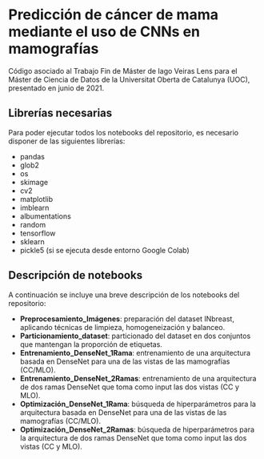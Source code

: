 # Predicción de cáncer de mama mediante el uso de CNNs en mamografías
Código asociado al Trabajo Fin de Máster de Iago Veiras Lens para el Máster de Ciencia de Datos de la Universitat Oberta de Catalunya (UOC), presentado en junio de 2021.

## Librerías necesarias
Para poder ejecutar todos los notebooks del repositorio, es necesario disponer de las siguientes librerías:
* pandas
* glob2
* os
* skimage
* cv2
* matplotlib
* imblearn
* albumentations
* random
* tensorflow
* sklearn
* pickle5 (si se ejecuta desde entorno Google Colab)

## Descripción de notebooks
A continuación se incluye una breve descripción de los notebooks del repositorio:
*  __Preprocesamiento_Imágenes__: preparación del dataset INbreast, aplicando técnicas de limpieza, homogeneización y balanceo.
*  __Particionamiento_dataset__: particionado del dataset en dos conjuntos que mantengan la proporción de etiquetas.
*  __Entrenamiento_DenseNet_1Rama__: entrenamiento de una arquitectura basada en DenseNet para una de las vistas de las mamografías (CC/MLO).
*  __Entrenamiento_DenseNet_2Ramas__: entrenamiento de una arquitectura de dos ramas DenseNet que toma como input las dos vistas (CC y MLO).
*  __Optimización_DenseNet_1Rama__: búsqueda de hiperparámetros para la arquitectura basada en DenseNet para una de las vistas de las mamografías (CC/MLO).
*  __Optimización_DenseNet_2Ramas__: búsqueda de hiperparámetros para la arquitectura de dos ramas DenseNet que toma como input las dos vistas (CC y MLO).
